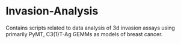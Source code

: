 # Invasion-Analysis
Contains scripts related to data analysis of 3d invasion assays using primarily PyMT, C3(1)T-Ag GEMMs as models of breast cancer. 
